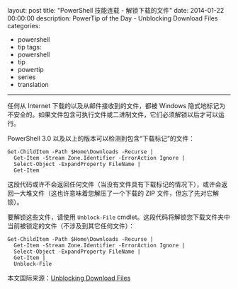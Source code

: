 layout: post
title: "PowerShell 技能连载 - 解锁下载的文件"
date: 2014-01-22 00:00:00
description: PowerTip of the Day - Unblocking Download Files
categories:
- powershell
- tip
tags:
- powershell
- tip
- powertip
- series
- translation
---
任何从 Internet 下载的以及从邮件接收到的文件，都被 Windows 隐式地标记为不安全的。如果文件包含可执行文件或二进制文件，它们必须解锁以后才可以运行。

PowerShell 3.0 以及以上的版本可以检测到包含“下载标记”的文件：

	Get-ChildItem -Path $Home\Downloads -Recurse |
	  Get-Item -Stream Zone.Identifier -ErrorAction Ignore |
	  Select-Object -ExpandProperty FileName |
	  Get-Item

这段代码或许不会返回任何文件（当没有文件具有下载标记的情况下），或许会返回一大堆文件（这也许意味着您解压了一个下载的 ZIP 文件，但忘了先对它解锁）。

要解锁这些文件，请使用 `Unblock-File` cmdlet。这段代码将解锁您下载文件夹中当前被锁定的文件（不涉及到其它任何文件）：

	Get-ChildItem -Path $Home\Downloads -Recurse |
	  Get-Item -Stream Zone.Identifier -ErrorAction Ignore |
	  Select-Object -ExpandProperty FileName |
	  Get-Item |
	  Unblock-File

<!--more-->
本文国际来源：[Unblocking Download Files](http://community.idera.com/powershell/powertips/b/tips/posts/unblocking-download-files)
